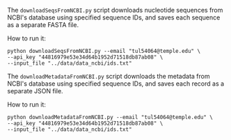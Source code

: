 The `downloadSeqsFromNCBI.py` script downloads nucleotide sequences from NCBI's database using specified sequence IDs, and saves each sequence as a separate FASTA file.

How to run it: 


```
python downloadSeqsFromNCBI.py --email "tul54064@temple.edu" \
--api_key "44816979e53e34d64b1952d71518db87ab08" \
--input_file "../data/data_ncbi/ids.txt"
```

The `downloadMetadataFromNCBI.py` script downloads the metadata from NCBI's database using specified sequence IDs, and saves each record as a separate JSON file.

How to run it: 


```
python downloadMetadataFromNCBI.py --email "tul54064@temple.edu" \
--api_key "44816979e53e34d64b1952d71518db87ab08" \
--input_file "../data/data_ncbi/ids.txt"
```
